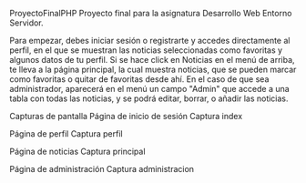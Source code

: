 ProyectoFinalPHP
Proyecto final para la asignatura Desarrollo Web Entorno Servidor.

Para empezar, debes iniciar sesión o registrarte y accedes directamente al perfil, en el que se muestran las noticias seleccionadas como favoritas y algunos datos de tu perfil. Si se hace click en Noticias en el menú de arriba, te lleva a la página principal, la cual muestra noticias, que se pueden marcar como favoritas o quitar de favoritas desde ahí. En el caso de que sea administrador, aparecerá en el menú un campo "Admin" que accede a una tabla con todas las noticias, y se podrá editar, borrar, o añadir las noticias.

Capturas de pantalla
Página de inicio de sesión
Captura index

Página de perfil
Captura perfil

Página de noticias
Captura principal

Página de administración
Captura administracion
